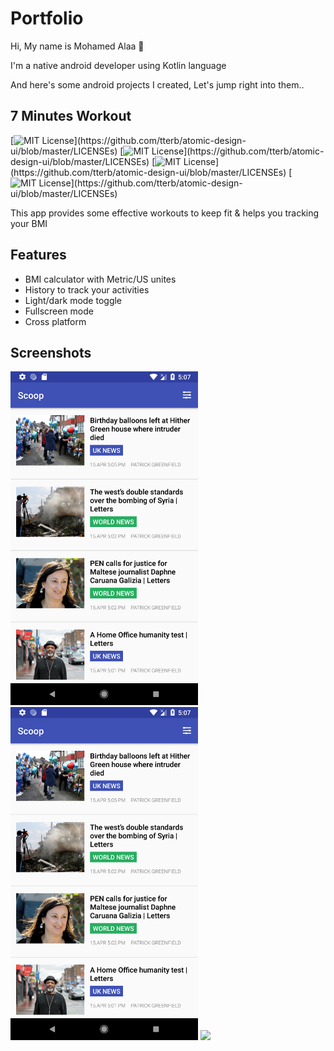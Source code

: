 
# Portfolio
 Hi, My name is Mohamed Alaa 👋
 
 I'm a native android developer using Kotlin language
 
 And here's some android projects I created, Let's jump right into them..


## 7 Minutes Workout

[![MIT License](https://img.shields.io/badge/Language%20-Kotlin-blue?)](https://github.com/tterb/atomic-design-ui/blob/master/LICENSEs) [![MIT License](https://img.shields.io/badge/Minimun%20API%20-21-yellow?)](https://github.com/tterb/atomic-design-ui/blob/master/LICENSEs) [![MIT License](https://img.shields.io/badge/License-Free-success?)](https://github.com/tterb/atomic-design-ui/blob/master/LICENSEs) [![MIT License](https://img.shields.io/badge/Permissions-Access%20Storage%20&%20Access%20Camera-important?)](https://github.com/tterb/atomic-design-ui/blob/master/LICENSEs)

This app provides some effective workouts to keep fit & helps you tracking your BMI


## Features

- BMI calculator with Metric/US unites
- History to track your activities
- Light/dark mode toggle
- Fullscreen mode
- Cross platform


## Screenshots

<p float="left">
  <img src="https://github.com/HansG26/Android-Portfolio/raw/master/Screenshots/Scoop1.png "width="300" hight="300"/>
  <img src="https://github.com/HansG26/Android-Portfolio/raw/master/Screenshots/Scoop1.png "width="300" hight="300"/> 
  <img src="https://github.com/sparrow007/Android-Portfolio/raw/master/images/notes_app.gif "width="300" hight="300"/>
</p>


